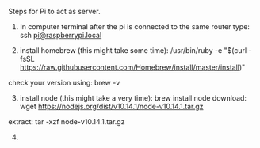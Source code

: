 Steps for Pi to act as server.

1. In computer terminal after the pi is connected to the same router type: 
ssh pi@raspberrypi.local

2. install homebrew (this might take some time):
/usr/bin/ruby -e "$(curl -fsSL https://raw.githubusercontent.com/Homebrew/install/master/install)"

  check your version using:
  brew -v

3. install node (this might take a very time):
brew install node
download:
wget https://nodejs.org/dist/v10.14.1/node-v10.14.1.tar.gz

extract:
tar -xzf node-v10.14.1.tar.gz 


4. 
